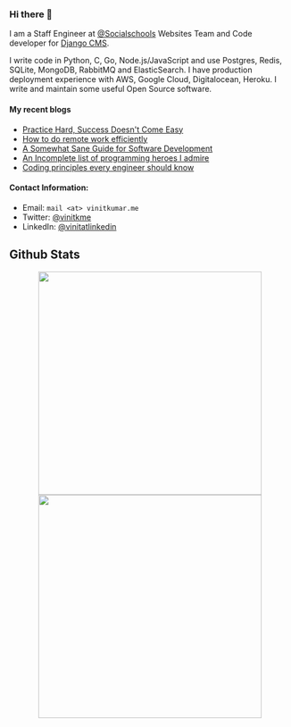 ### Hi there 👋

I am a Staff Engineer at [@Socialschools](https://socialschools.nl) Websites Team and Code developer for [Django CMS](https://github.com/django-cms/django-cms).

I write code in Python, C, Go, Node.js/JavaScript and use Postgres, Redis, SQLite, MongoDB, RabbitMQ and ElasticSearch. I have production deployment experience with AWS, Google Cloud, Digitalocean, Heroku. I write and maintain some useful Open Source software.


#### My recent blogs

- [Practice Hard, Success Doesn't Come Easy](https://vinitkumar.me/practice-is-a-must/)
- [How to do remote work efficiently](https://vinitkumar.me/how-to-remote/)
- [A Somewhat Sane Guide for Software Development](https://vinitkumar.me/development-practises/)
- [An Incomplete list of programming heroes I admire](https://vinitkumar.me/programming-heroes/)
- [Coding principles every engineer should know](https://vinitkumar.me/2019-04-08-cross-post-coding-principles-every-engineer-should-know/)

 
#### Contact Information:

- Email: `mail <at> vinitkumar.me`
- Twitter: [@vinitkme](https://twitter.com/vinitkme)
- LinkedIn: [@vinitatlinkedin](https://www.linkedin.com/in/vinitatlinkedin/)
  
## Github Stats

<p align = "center">
  <img src = "https://github-readme-stats.vercel.app/api?username=vinitkumar&show_icons=true&" width = 400>
  <img src = "https://github-readme-streak-stats.herokuapp.com?user=vinitkumar&hide_border=true" width = 400>
</p>  
